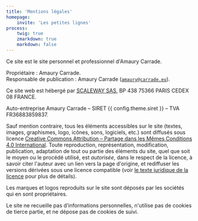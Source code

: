 ```yaml
---
title: 'Mentions légales'
homepage:
    invite: 'Les petites lignes'
process:
    twig: true
    zmarkdown: true
    markdown: false
---
```


Ce site est le site personnel et professionnel d'Amaury Carrade.

Propriétaire : Amaury Carrade.  
Responsable de publication : Amaury Carrade ([`amaury@carrade.eu`](mailto:amaury@carrade.eu)).

Ce site web est hébergé par [SCALEWAY SAS](https://www.scaleway.com/fr/), BP 438 75366 PARIS CEDEX 08 FRANCE.

Auto-entreprise Amaury Carrade – SIRET {{ config.theme.siret }} – TVA FR36883859837.

Sauf mention contraire, tous les éléments accessibles sur le site (textes, images, graphismes, logo, icônes, sons, logiciels, etc.) sont diffusés sous licence [Creative Commons Attribution – Partage dans les Mêmes Conditions 4.0 International](https://creativecommons.org/licenses/by-sa/4.0/deed.fr). Toute reproduction, représentation, modification, publication, adaptation de tout ou partie des éléments du site, quel que soit le moyen ou le procédé utilisé, est _autorisée_, dans le respect de la licence, à savoir citer l'auteur avec un lien vers la page d'origine, et rediffuser les versions dérivées sous une licence compatible (voir [le texte juridique de la licence](https://creativecommons.org/licenses/by-sa/4.0/legalcode.fr) pour plus de détails).

Les marques et logos reproduits sur le site sont déposés par les sociétés qui en sont propriétaires.

Le site ne recueille pas d’informations personnelles, n'utilise pas de cookies de tierce partie, et ne dépose pas de cookies de suivi.